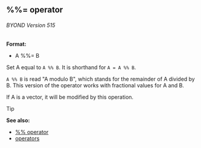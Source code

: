 ## %%= operator 
###### BYOND Version 515

**Format:**
+   A %%= B


Set A equal to `A %% B`. It is shorthand for `A = A %% B`.


`A %% B` is read \"A modulo B\", which stands for the remainder
of A divided by B. This version of the operator works with fractional
values for A and B. 

If A is a vector, it will be modified by
this operation.

> [!TIP] 
> **See also:**
> +   [%% operator](/ref/operator/%25%25.md) 
> +   [operators](/ref/operator.md) <!-- -->